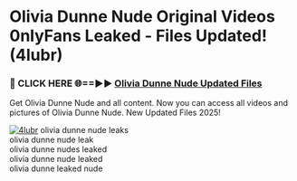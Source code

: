 # Olivia Dunne Nude Original Videos 0nlyFans Leaked - Files Updated! (4lubr)

<h3>🔴 CLICK HERE 🌐==►► <a href="https://tinyurl.com/52m3yx9h" rel="nofollow">Olivia Dunne Nude Updated Files</a></h3>

Get Olivia Dunne Nude and all content. Now you can access all videos and pictures of Olivia Dunne Nude. New Updated Files 2025!

[![4lubr](https://i.imgur.com/TnHtlc8.gif)](https://tinyurl.com/52m3yx9h)
olivia dunne nude leaks<br>
olivia dunne nude leak<br>
olivia dunne nudes leaked<br>
olivia dunne nude leaked<br>
olivia dunne leaked nude